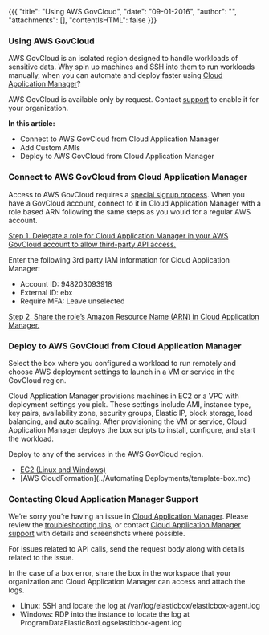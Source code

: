 {{{
"title": "Using AWS GovCloud",
"date": "09-01-2016",
"author": "",
"attachments": [],
"contentIsHTML": false
}}}

### Using AWS GovCloud

AWS GovCloud is an isolated region designed to handle workloads of sensitive data. Why spin up machines and SSH into them to run workloads manually, when you can automate and deploy faster using [Cloud Application Manager](//www.ctl.io/guides/#cloud-application-manager)?

AWS GovCloud is available only by request. Contact [support](mailto:cloudsupport@centurylink.com) to enable it for your organization.

**In this article:**
* Connect to AWS GovCloud from Cloud Application Manager
* Add Custom AMIs
* Deploy to AWS GovCloud from Cloud Application Manager

### Connect to AWS GovCloud from Cloud Application Manager

Access to AWS GovCloud requires a [special signup process](http://docs.aws.amazon.com/govcloud-us/latest/UserGuide/getting-set-up.html). When you have a GovCloud account, connect to it in Cloud Application Manager with a role based ARN following the same steps as you would for a regular AWS account.

[Step 1. Delegate a role for Cloud Application Manager in your AWS GovCloud account to allow third-party API access.](./using-your-aws-account.md)

Enter the following 3rd party IAM information for Cloud Application Manager:
* Account ID: 948203093918
* External ID: ebx
* Require MFA: Leave unselected

[Step 2. Share the role’s Amazon Resource Name (ARN) in Cloud Application Manager.](./using-your-aws-account.md)

### Deploy to AWS GovCloud from Cloud Application Manager

Select the box where you configured a workload to run remotely and choose AWS deployment settings to launch in a VM or service in the GovCloud region.

Cloud Application Manager provisions machines in EC2 or a VPC with deployment settings you pick. These settings include AMI, instance type, key pairs, availability zone, security groups, Elastic IP, block storage, load balancing, and auto scaling. After provisioning the VM or service, Cloud Application Manager deploys the box scripts to install, configure, and start the workload.

Deploy to any of the services in the AWS GovCloud region.

* [EC2 (Linux and Windows)](./using-your-aws-account.md)
* [AWS CloudFormation](../Automating Deployments/template-box.md)

### Contacting Cloud Application Manager Support

We’re sorry you’re having an issue in [Cloud Application Manager](https://www.ctl.io/cloud-application-manager/). Please review the [troubleshooting tips](../Troubleshooting/troubleshooting-tips.md), or contact [Cloud Application Manager support](mailto:cloudsupport@centurylink.com) with details and screenshots where possible.

For issues related to API calls, send the request body along with details related to the issue.

In the case of a box error, share the box in the workspace that your organization and Cloud Application Manager can access and attach the logs.
* Linux: SSH and locate the log at /var/log/elasticbox/elasticbox-agent.log
* Windows: RDP into the instance to locate the log at ProgramDataElasticBoxLogselasticbox-agent.log
